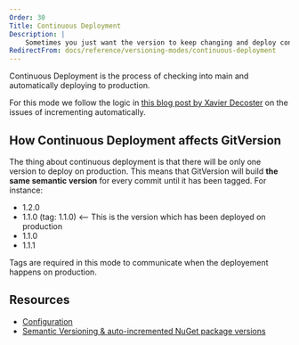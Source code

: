 ```yaml
---
Order: 30
Title: Continuous Deployment
Description: |
    Sometimes you just want the version to keep changing and deploy continuously.
RedirectFrom: docs/reference/versioning-modes/continuous-deployment
---
```


Continuous Deployment is the process of checking into main and automatically
deploying to production.

For this mode we follow the logic in [this blog post by Xavier Decoster][blog]
on the issues of incrementing automatically.

## How Continuous Deployment affects GitVersion

The thing about continuous deployment is that there will be only one version
to deploy on production. This means that GitVersion will build
**the same semantic version** for every commit until it has been tagged. For instance:

* 1.2.0
* 1.1.0 (tag: 1.1.0) <-- This is the version which has been deployed on production
* 1.1.0
* 1.1.1

Tags are required in this mode to communicate when the deployement happens on production.

## Resources

* [Configuration][configuration]
* [Semantic Versioning & auto-incremented NuGet package versions][blog]

[configuration]: /docs/reference/configuration

[blog]: https://www.xavierdecoster.com/semantic-versioning-auto-incremented-nuget-package-versions
